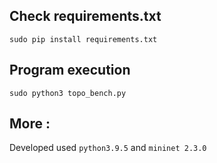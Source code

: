 ## Check requirements.txt

`sudo pip install requirements.txt`

## Program execution

 `sudo python3 topo_bench.py `



## More :

Developed used `python3.9.5` and `mininet 2.3.0`
